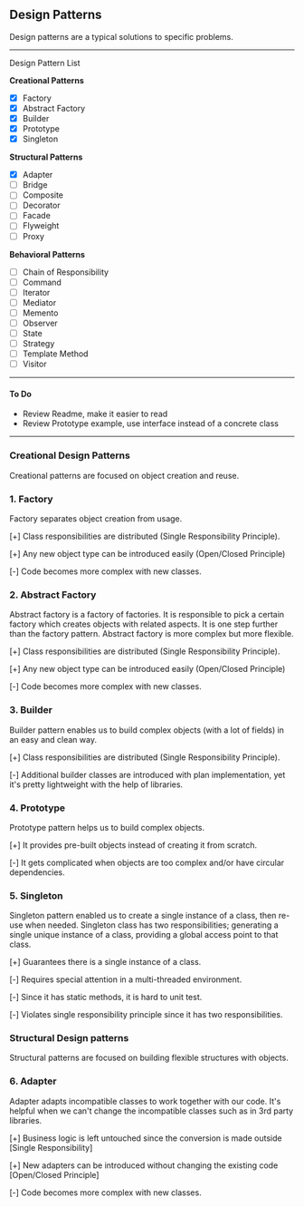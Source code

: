 ## Design Patterns

Design patterns are a typical solutions to specific problems. 

---
Design Pattern List

**Creational Patterns**
- [x] Factory
- [x] Abstract Factory
- [x] Builder
- [x] Prototype
- [x] Singleton

**Structural Patterns**
- [x] Adapter
- [ ] Bridge
- [ ] Composite
- [ ] Decorator
- [ ] Facade
- [ ] Flyweight
- [ ] Proxy

**Behavioral Patterns**
- [ ] Chain of Responsibility
- [ ] Command
- [ ] Iterator
- [ ] Mediator
- [ ] Memento
- [ ] Observer
- [ ] State
- [ ] Strategy
- [ ] Template Method
- [ ] Visitor
 
---
#### To Do
- Review Readme, make it easier to read
- Review Prototype example, use interface instead of a concrete class

---

### Creational Design Patterns
Creational patterns are focused on object creation and reuse.

### 1. Factory
Factory separates object creation from usage.

[+] Class responsibilities are distributed (Single Responsibility Principle).

[+] Any new object type can be introduced easily (Open/Closed Principle)

[-] Code becomes more complex with new classes.

### 2. Abstract Factory
Abstract factory is a factory of factories. 
It is responsible to pick a certain factory which creates objects with related aspects.
It is one step further than the factory pattern. Abstract factory is more complex but more flexible.

[+] Class responsibilities are distributed (Single Responsibility Principle).

[+] Any new object type can be introduced easily (Open/Closed Principle)

[-] Code becomes more complex with new classes.

### 3. Builder
Builder pattern enables us to build complex objects (with a lot of fields) in an easy and clean way.

[+] Class responsibilities are distributed (Single Responsibility Principle).

[-] Additional builder classes are introduced with plan implementation, yet it's pretty lightweight with the help of libraries.

### 4. Prototype
Prototype pattern helps us to build complex objects.

[+] It provides pre-built objects instead of creating it from scratch.

[-] It gets complicated when objects are too complex and/or have circular dependencies.

### 5. Singleton
Singleton pattern enabled us to create a single instance of a class, then re-use when needed. 
Singleton class has two responsibilities; generating a single unique instance of a class, providing a global access point to that class.

[+] Guarantees there is a single instance of a class.

[-] Requires special attention in a multi-threaded environment.

[-] Since it has static methods, it is hard to unit test.

[-] Violates single responsibility principle since it has two responsibilities.


### Structural Design patterns
Structural patterns are focused on building flexible structures with objects.

### 6. Adapter
Adapter adapts incompatible classes to work together with our code. 
It's helpful when we can't change the incompatible classes such as in 3rd party libraries.

[+] Business logic is left untouched since the conversion is made outside [Single Responsibility]

[+] New adapters can be introduced without changing the existing code [Open/Closed Principle]

[-] Code becomes more complex with new classes.


